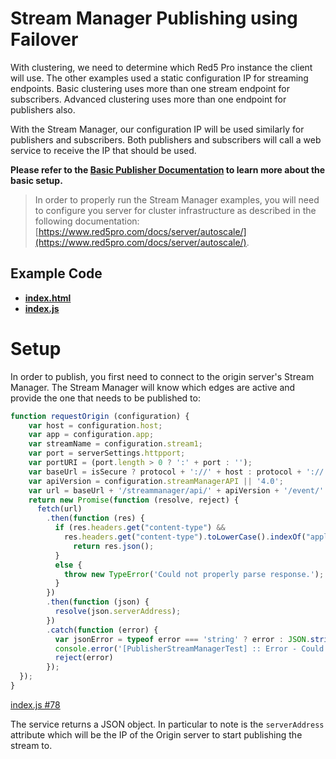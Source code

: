 # Stream Manager Publishing using Failover

With clustering, we need to determine which Red5 Pro instance the client will use. The other examples used a static configuration IP for streaming endpoints. Basic clustering uses more than one stream endpoint for subscribers. Advanced clustering uses more than one endpoint for publishers also.

With the Stream Manager, our configuration IP will be used similarly for publishers and subscribers. Both publishers and subscribers will call a web service to receive the IP that should be used.

**Please refer to the [Basic Publisher Documentation](../publish/README.md) to learn more about the basic setup.**

> In order to properly run the Stream Manager examples, you will need to configure you server for cluster infrastructure as described in the following documentation: [https://www.red5pro.com/docs/server/autoscale/](https://www.red5pro.com/docs/server/autoscale/).

## Example Code

- **[index.html](index.html)**
- **[index.js](index.js)**

# Setup

In order to publish, you first need to connect to the origin server's Stream Manager. The Stream Manager will know which edges are active and provide the one that needs to be published to:

```js
function requestOrigin (configuration) {
    var host = configuration.host;
    var app = configuration.app;
    var streamName = configuration.stream1;
    var port = serverSettings.httpport;
    var portURI = (port.length > 0 ? ':' + port : '');
    var baseUrl = isSecure ? protocol + '://' + host : protocol + '://' + host + portURI;
    var apiVersion = configuration.streamManagerAPI || '4.0';
    var url = baseUrl + '/streammanager/api/' + apiVersion + '/event/' + app + '/' + streamName + '?action=broadcast';
    return new Promise(function (resolve, reject) {
      fetch(url)
        .then(function (res) {
          if (res.headers.get("content-type") &&
            res.headers.get("content-type").toLowerCase().indexOf("application/json") >= 0) {
              return res.json();
          }
          else {
            throw new TypeError('Could not properly parse response.');
          }
        })
        .then(function (json) {
          resolve(json.serverAddress);
        })
        .catch(function (error) {
          var jsonError = typeof error === 'string' ? error : JSON.stringify(error, null, 2)
          console.error('[PublisherStreamManagerTest] :: Error - Could not request Origin IP from Stream Manager. ' + jsonError)
          reject(error)
        });
  });
}
```

[index.js #78](index.js#L78)

The service returns a JSON object. In particular to note is the `serverAddress` attribute which will be the IP of the Origin server to start publishing the stream to.
